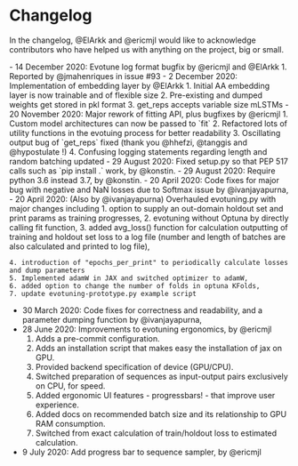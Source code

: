 # Changelog

In the changelog, @ElArkk and @ericmjl would like to acknowledge contributors who have helped us with anything on the project, big or small.

<Please add your contribution to the top>
- 14 December 2020: Evotune log format bugfix by @ericmjl and @ElArkk
    1. Reported by @jmahenriques in issue #93
- 2 December 2020: Implementation of embedding layer by @ElArkk
    1. Initial AA embedding layer is now trainable and of flexible size
    2. Pre-existing and dumped weights get stored in pkl format
    3. get_reps accepts variable size mLSTMs
- 20 November 2020: Major rework of fitting API, plus bugfixes by @ericmjl
    1. Custom model architectures can now be passed to `fit`
    2. Refactored lots of utility functions in the evotuing process for better readability
    3. Oscillating output bug of `get_reps` fixed (thank you @hhefzi, @tanggis and @hypostulate !)
    4. Confusing logging statements regarding length and random batching updated
- 29 August 2020: Fixed setup.py so that PEP 517 calls such as `pip install .` work, by @konstin.
- 29 August 2020: Require python 3.6 instead 3.7, by @konstin.
- 20 April 2020: Code fixes for major bug with negative and NaN losses due to Softmax issue by @ivanjayapurna,
- 20 April 2020: (Also by @ivanjayapurna) Overhauled evotuning.py with major changes including
    1. option to supply an out-domain holdout set and print params as training progresses,
    2. evotuning without Optuna by directly calling fit function,
    3. added avg_loss() function for calculation outputting of training and holdout set loss to a log file (number and length of batches are also calculated and printed to log file),

    4. introduction of "epochs_per_print" to periodically calculate losses and dump parameters
    5. Implemented adamW in JAX and switched optimizer to adamW,
    6. added option to change the number of folds in optuna KFolds,
    7. update evotuning-prototype.py example script
- 30 March 2020: Code fixes for correctness and readability, and a parameter dumping function by @ivanjayapurna,
- 28 June 2020: Improvements to evotuning ergonomics, by @ericmjl
    1. Adds a pre-commit configuration.
    2. Adds an installation script that makes easy the installation of jax on GPU.
    3. Provided backend specification of device (GPU/CPU).
    4. Switched preparation of sequences as input-output pairs exclusively on CPU, for speed.
    5. Added ergonomic UI features - progressbars! - that improve user experience.
    6. Added docs on recommended batch size and its relationship to GPU RAM consumption.
    7. Switched from exact calculation of train/holdout loss to estimated calculation.
- 9 July 2020: Add progress bar to sequence sampler, by @ericmjl
